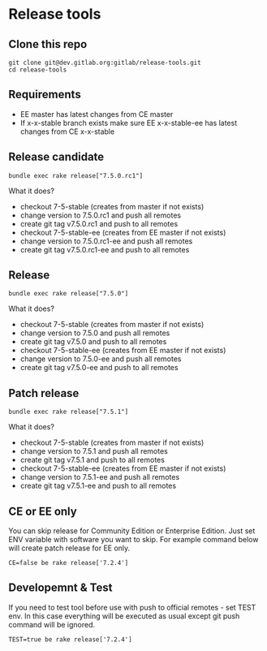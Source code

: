 # Release tools

## Clone this repo

    git clone git@dev.gitlab.org:gitlab/release-tools.git
    cd release-tools

## Requirements

* EE master has latest changes from CE master
* If x-x-stable branch exists make sure EE x-x-stable-ee has latest changes from CE x-x-stable 

## Release candidate

    bundle exec rake release["7.5.0.rc1"]


What it does?

* checkout 7-5-stable (creates from master if not exists)
* change version to 7.5.0.rc1 and push all remotes
* create git tag v7.5.0.rc1 and push to all remotes
* checkout 7-5-stable-ee (creates from EE master if not exists)
* change version to 7.5.0.rc1-ee and push all remotes
* create git tag v7.5.0.rc1-ee and push to all remotes


## Release

    bundle exec rake release["7.5.0"]

What it does?

* checkout 7-5-stable (creates from master if not exists)
* change version to 7.5.0 and push all remotes
* create git tag v7.5.0 and push to all remotes
* checkout 7-5-stable-ee (creates from EE master if not exists)
* change version to 7.5.0-ee and push all remotes
* create git tag v7.5.0-ee and push to all remotes

## Patch release

    bundle exec rake release["7.5.1"]


What it does?

* checkout 7-5-stable (creates from master if not exists)
* change version to 7.5.1 and push all remotes
* create git tag v7.5.1 and push to all remotes
* checkout 7-5-stable-ee (creates from EE master if not exists)
* change version to 7.5.1-ee and push all remotes
* create git tag v7.5.1-ee and push to all remotes


## CE or EE only

You can skip release for Community Edition or Enterprise Edition. 
Just set ENV variable with software you want to skip. For example command 
below will create patch release for EE only.

    CE=false be rake release['7.2.4']


## Developemnt & Test

If you need to test tool before use with push to official remotes - set TEST env. 
In this case everything will be executed as usual except git push command will be ignored. 


    TEST=true be rake release['7.2.4']

